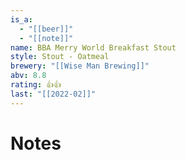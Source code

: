 ```yaml
---
is_a:
  - "[[beer]]"
  - "[[note]]"
name: BBA Merry World Breakfast Stout
style: Stout - Oatmeal
brewery: "[[Wise Man Brewing]]"
abv: 8.8
rating: 👍👍
last: "[[2022-02]]"
---
```

# Notes

